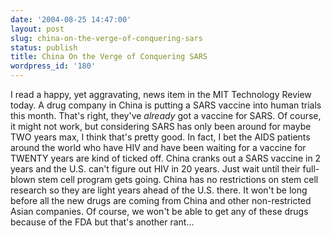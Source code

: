 ```yaml
---
date: '2004-08-25 14:47:00'
layout: post
slug: china-on-the-verge-of-conquering-sars
status: publish
title: China On the Verge of Conquering SARS
wordpress_id: '180'
---
```


I read a happy, yet aggravating, news item in the MIT Technology Review today. A drug company in China is putting a SARS vaccine into human trials this month. That's right, they've _already_ got a vaccine for SARS. Of course, it might not work, but considering SARS has only been around for maybe TWO years max, I think that's pretty good. In fact, I bet the AIDS patients around the world who have HIV and have been waiting for a vaccine for TWENTY years are kind of ticked off. China cranks out a SARS vaccine in 2 years and the U.S. can't figure out HIV in 20 years. Just wait until their full-blown stem cell program gets going. China has no restrictions on stem cell research so they are light years ahead of the U.S. there. It won't be long before all the new drugs are coming from China and other non-restricted Asian companies. Of course, we won't be able to get any of these drugs because of the FDA but that's another rant...

